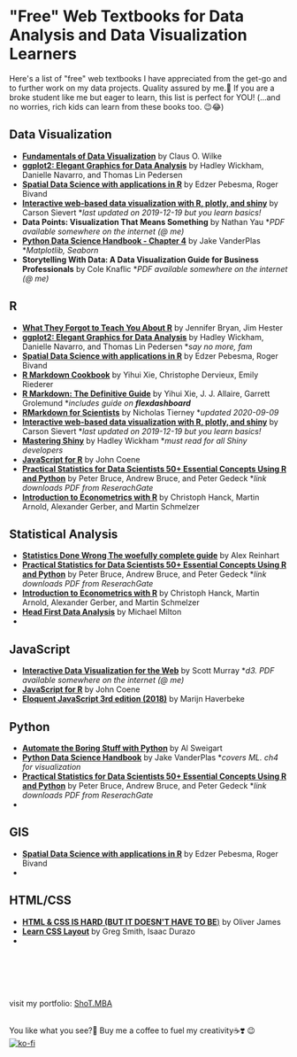 # "Free" Web Textbooks for Data Analysis and Data Visualization Learners

Here's a list of "free" web textbooks I have appreciated from the get-go and to further work on my data projects.  Quality assured by me.😤  If you are a broke student like me but eager to learn, this list is perfect for YOU! (...and no worries, rich kids can learn from these books too. 😉😂)

## Data Visualization
- [**Fundamentals of Data Visualization**](https://clauswilke.com/dataviz/) by Claus O. Wilke
- [**ggplot2: Elegant Graphics for Data Analysis**](https://ggplot2-book.org/mastery.html) by Hadley Wickham, Danielle Navarro, and Thomas Lin Pedersen 
- [**Spatial Data Science with applications in R**](https://keen-swartz-3146c4.netlify.app/) by Edzer Pebesma, Roger Bivand
- [**Interactive web-based data visualization with R, plotly, and shiny**](https://plotly-r.com/) by Carson Sievert *_last updated on 2019-12-19 but you learn basics!_
- **Data Points: Visualization That Means Something** by Nathan Yau *_PDF available somewhere on the internet (@ me)_
- [**Python Data Science Handbook - Chapter 4**](https://jakevdp.github.io/PythonDataScienceHandbook/04.00-introduction-to-matplotlib.html) by Jake VanderPlas *_Matplotlib, Seaborn_
- **Storytelling With Data: A Data Visualization Guide for Business Professionals** by Cole Knaflic *_PDF available somewhere on the internet (@ me)_



## R
- [**What They Forgot to Teach You About R**](https://rstats.wtf/index.html) by Jennifer Bryan, Jim Hester
- [**ggplot2: Elegant Graphics for Data Analysis**](https://ggplot2-book.org/mastery.html) by Hadley Wickham, Danielle Navarro, and Thomas Lin Pedersen *_say no more, fam_
- [**Spatial Data Science with applications in R**](https://keen-swartz-3146c4.netlify.app/) by Edzer Pebesma, Roger Bivand
- [**R Markdown Cookbook**](https://bookdown.org/yihui/rmarkdown-cookbook/) by Yihui Xie, Christophe Dervieux, Emily Riederer
- [**R Markdown: The Definitive Guide**](https://bookdown.org/yihui/rmarkdown/) by Yihui Xie, J. J. Allaire, Garrett Grolemund *_includes guide on **flexdashboard**_
- [**RMarkdown for Scientists**](https://rmd4sci.njtierney.com/) by Nicholas Tierney *_updated 2020-09-09_
- [**Interactive web-based data visualization with R, plotly, and shiny**](https://plotly-r.com/) by Carson Sievert *_last updated on 2019-12-19 but you learn basics!_
- [**Mastering Shiny**](https://mastering-shiny.org/index.html) by Hadley Wickham *_must read for all Shiny developers_
- [**JavaScript for R**](https://book.javascript-for-r.com/) by John Coene 
- [**Practical Statistics for Data Scientists 50+ Essential Concepts Using R and Python**](https://www.researchgate.net/profile/Janine-Zitianellis/post/Can_anyone_please_suggest_a_books_on_machine_learning_using_R_Programming/attachment/613a5b83647f3906fc975a71/AS%3A1066204907204608%401631214467436/download/Practical+Statistics+for+Data+Scientists+50%2B+Essential+Concepts+Using+R+and+Python+by+Peter+Bruce%2C+Andrew+Bruce%2C+Peter+Gedeck.pdf) by Peter Bruce, Andrew Bruce, and Peter Gedeck *_link downloads PDF from ReserachGate_
- [**Introduction to Econometrics with R**](https://www.econometrics-with-r.org/index.html) by Christoph Hanck, Martin Arnold, Alexander Gerber, and Martin Schmelzer 


## Statistical Analysis
- [**Statistics Done Wrong The woefully complete guide**](https://www.statisticsdonewrong.com/index.html) by Alex Reinhart
- [**Practical Statistics for Data Scientists 50+ Essential Concepts Using R and Python**](https://www.researchgate.net/profile/Janine-Zitianellis/post/Can_anyone_please_suggest_a_books_on_machine_learning_using_R_Programming/attachment/613a5b83647f3906fc975a71/AS%3A1066204907204608%401631214467436/download/Practical+Statistics+for+Data+Scientists+50%2B+Essential+Concepts+Using+R+and+Python+by+Peter+Bruce%2C+Andrew+Bruce%2C+Peter+Gedeck.pdf) by Peter Bruce, Andrew Bruce, and Peter Gedeck *_link downloads PDF from ReserachGate_
- [**Introduction to Econometrics with R**](https://www.econometrics-with-r.org/index.html) by Christoph Hanck, Martin Arnold, Alexander Gerber, and Martin Schmelzer 
- [**Head First Data Analysis**](https://ftp.pearnode.com/resources/books/head_first/Head%20First%20Data%20Analysis.pdf) by Michael Milton
- 


## JavaScript
- [**Interactive Data Visualization for the Web**](https://alignedleft.com/work/d3-book-2e) by Scott Murray *_d3. PDF available somewhere on the internet (@ me)_ 
- [**JavaScript for R**](https://book.javascript-for-r.com/) by John Coene 
- [**Eloquent JavaScript 3rd edition (2018)**](https://eloquentjavascript.net/) by Marijn Haverbeke



## Python
- [**Automate the Boring Stuff with Python**](https://automatetheboringstuff.com/) by Al Sweigart
- [**Python Data Science Handbook**](https://jakevdp.github.io/PythonDataScienceHandbook/index.html) by Jake VanderPlas *_covers ML. ch4 for visualization_
- [**Practical Statistics for Data Scientists 50+ Essential Concepts Using R and Python**](https://www.researchgate.net/profile/Janine-Zitianellis/post/Can_anyone_please_suggest_a_books_on_machine_learning_using_R_Programming/attachment/613a5b83647f3906fc975a71/AS%3A1066204907204608%401631214467436/download/Practical+Statistics+for+Data+Scientists+50%2B+Essential+Concepts+Using+R+and+Python+by+Peter+Bruce%2C+Andrew+Bruce%2C+Peter+Gedeck.pdf) by Peter Bruce, Andrew Bruce, and Peter Gedeck *_link downloads PDF from ReserachGate_
- 

## GIS
- [**Spatial Data Science with applications in R**](https://keen-swartz-3146c4.netlify.app/) by Edzer Pebesma, Roger Bivand
- 

## HTML/CSS
- [**HTML & CSS IS HARD (BUT IT DOESN'T HAVE TO BE**)](https://www.internetingishard.com/html-and-css/) by Oliver James
- [**Learn CSS Layout**](https://learnlayout.com/toc.html) by Greg Smith, Isaac Durazo
- 

<br>
<br>
<br>
<br>

visit my portfolio: [ShoT.MBA](https://shot.mba) <br>
<br>

You like what you see?👀  Buy me a coffee to fuel my creativity☕️❣️ 😉<br>
[![ko-fi](https://ko-fi.com/img/githubbutton_sm.svg)](https://ko-fi.com/X8X1JG8LF)

